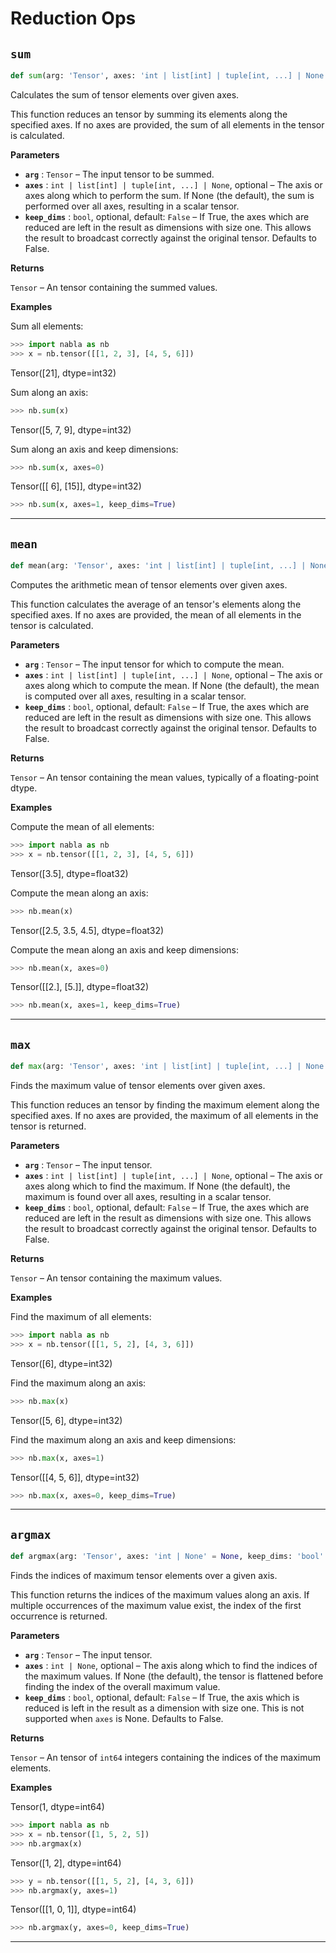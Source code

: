 # Reduction Ops

## `sum`

```python
def sum(arg: 'Tensor', axes: 'int | list[int] | tuple[int, ...] | None' = None, keep_dims: 'bool' = False) -> 'Tensor':
```
Calculates the sum of tensor elements over given axes.

This function reduces an tensor by summing its elements along the
specified axes. If no axes are provided, the sum of all elements in the
tensor is calculated.

**Parameters**

- **`arg`** : `Tensor` – The input tensor to be summed.
- **`axes`** : `int | list[int] | tuple[int, ...] | None`, optional – The axis or axes along which to perform the sum. If None (the
default), the sum is performed over all axes, resulting in a scalar
tensor.
- **`keep_dims`** : `bool`, optional, default: `False` – If True, the axes which are reduced are left in the result as
dimensions with size one. This allows the result to broadcast
correctly against the original tensor. Defaults to False.

**Returns**

`Tensor` – An tensor containing the summed values.

**Examples**


Sum all elements:
```python
>>> import nabla as nb
>>> x = nb.tensor([[1, 2, 3], [4, 5, 6]])
```

Tensor([21], dtype=int32)

Sum along an axis:
```python
>>> nb.sum(x)
```

Tensor([5, 7, 9], dtype=int32)

Sum along an axis and keep dimensions:
```python
>>> nb.sum(x, axes=0)
```

Tensor([[ 6],
       [15]], dtype=int32)
```python
>>> nb.sum(x, axes=1, keep_dims=True)
```


---
## `mean`

```python
def mean(arg: 'Tensor', axes: 'int | list[int] | tuple[int, ...] | None' = None, keep_dims: 'bool' = False) -> 'Tensor':
```
Computes the arithmetic mean of tensor elements over given axes.

This function calculates the average of an tensor's elements along the
specified axes. If no axes are provided, the mean of all elements in the
tensor is calculated.

**Parameters**

- **`arg`** : `Tensor` – The input tensor for which to compute the mean.
- **`axes`** : `int | list[int] | tuple[int, ...] | None`, optional – The axis or axes along which to compute the mean. If None (the default),
the mean is computed over all axes, resulting in a scalar tensor.
- **`keep_dims`** : `bool`, optional, default: `False` – If True, the axes which are reduced are left in the result as
dimensions with size one. This allows the result to broadcast
correctly against the original tensor. Defaults to False.

**Returns**

`Tensor` – An tensor containing the mean values, typically of a floating-point dtype.

**Examples**


Compute the mean of all elements:
```python
>>> import nabla as nb
>>> x = nb.tensor([[1, 2, 3], [4, 5, 6]])
```

Tensor([3.5], dtype=float32)

Compute the mean along an axis:
```python
>>> nb.mean(x)
```

Tensor([2.5, 3.5, 4.5], dtype=float32)

Compute the mean along an axis and keep dimensions:
```python
>>> nb.mean(x, axes=0)
```

Tensor([[2.],
       [5.]], dtype=float32)
```python
>>> nb.mean(x, axes=1, keep_dims=True)
```


---
## `max`

```python
def max(arg: 'Tensor', axes: 'int | list[int] | tuple[int, ...] | None' = None, keep_dims: 'bool' = False) -> 'Tensor':
```
Finds the maximum value of tensor elements over given axes.

This function reduces an tensor by finding the maximum element along the
specified axes. If no axes are provided, the maximum of all elements in the
tensor is returned.

**Parameters**

- **`arg`** : `Tensor` – The input tensor.
- **`axes`** : `int | list[int] | tuple[int, ...] | None`, optional – The axis or axes along which to find the maximum. If None (the
default), the maximum is found over all axes, resulting in a scalar
tensor.
- **`keep_dims`** : `bool`, optional, default: `False` – If True, the axes which are reduced are left in the result as
dimensions with size one. This allows the result to broadcast
correctly against the original tensor. Defaults to False.

**Returns**

`Tensor` – An tensor containing the maximum values.

**Examples**


Find the maximum of all elements:
```python
>>> import nabla as nb
>>> x = nb.tensor([[1, 5, 2], [4, 3, 6]])
```

Tensor([6], dtype=int32)

Find the maximum along an axis:
```python
>>> nb.max(x)
```

Tensor([5, 6], dtype=int32)

Find the maximum along an axis and keep dimensions:
```python
>>> nb.max(x, axes=1)
```

Tensor([[4, 5, 6]], dtype=int32)
```python
>>> nb.max(x, axes=0, keep_dims=True)
```


---
## `argmax`

```python
def argmax(arg: 'Tensor', axes: 'int | None' = None, keep_dims: 'bool' = False) -> 'Tensor':
```
Finds the indices of maximum tensor elements over a given axis.

This function returns the indices of the maximum values along an axis. If
multiple occurrences of the maximum value exist, the index of the first
occurrence is returned.

**Parameters**

- **`arg`** : `Tensor` – The input tensor.
- **`axes`** : `int | None`, optional – The axis along which to find the indices of the maximum values. If
None (the default), the tensor is flattened before finding the index
of the overall maximum value.
- **`keep_dims`** : `bool`, optional, default: `False` – If True, the axis which is reduced is left in the result as a
dimension with size one. This is not supported when `axes` is None.
Defaults to False.

**Returns**

`Tensor` – An tensor of `int64` integers containing the indices of the maximum
elements.

**Examples**

Tensor(1, dtype=int64)

```python
>>> import nabla as nb
>>> x = nb.tensor([1, 5, 2, 5])
>>> nb.argmax(x)
```

Tensor([1, 2], dtype=int64)

```python
>>> y = nb.tensor([[1, 5, 2], [4, 3, 6]])
>>> nb.argmax(y, axes=1)
```

Tensor([[1, 0, 1]], dtype=int64)
```python
>>> nb.argmax(y, axes=0, keep_dims=True)
```


---
